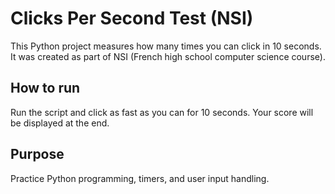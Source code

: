 # Clicks Per Second Test (NSI)

This Python project measures how many times you can click in 10 seconds. 
It was created as part of NSI (French high school computer science course).

## How to run
Run the script and click as fast as you can for 10 seconds. Your score will be displayed at the end.

## Purpose
Practice Python programming, timers, and user input handling.
